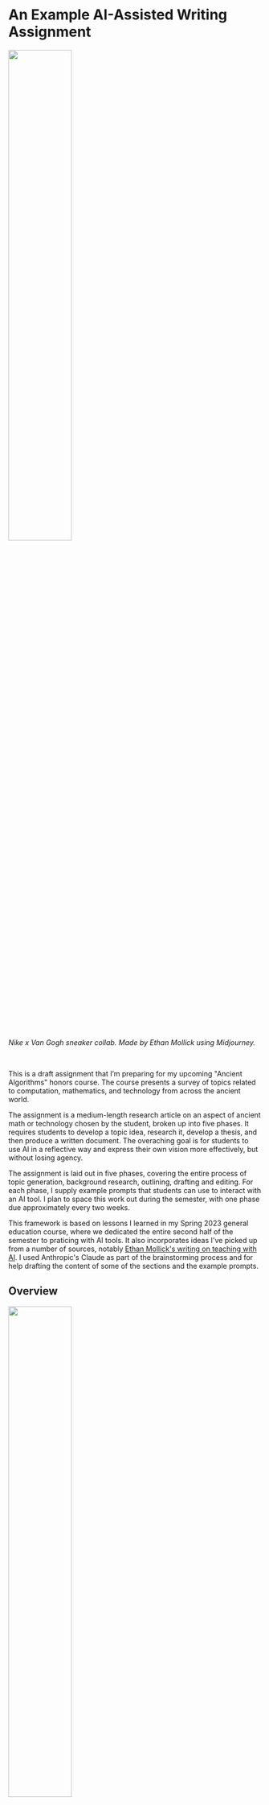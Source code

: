 # An Example AI-Assisted Writing Assignment

<img src="https://pbs.twimg.com/media/FrbBE0YWAAIxxa6?format=jpg&name=medium" width="50%" />

*Nike x Van Gogh sneaker collab. Made by Ethan Mollick using Midjourney.*

</br>

This is a draft assignment that I’m preparing for my upcoming "Ancient Algorithms" honors course. The course presents a survey of topics related to computation, mathematics, and technology from across the ancient world.

The assignment is a medium-length research article on an aspect of ancient math or technology chosen by the student, broken up into five phases. It requires students to develop a topic idea, research it, develop a thesis, and then produce a written document. The overaching goal is for students to use AI in a reflective way and express their own vision more effectively, but without losing agency.

The assignment is laid out in five phases, covering the entire process of topic generation, background research, outlining, drafting and editing. For each phase, I supply example prompts that students can use to interact with an AI tool.  I plan to space this work out during the semester, with one phase due approximately every two weeks.

This framework is based on lessons I learned in my Spring 2023 general education course, where we dedicated the entire second half of the semester to praticing with AI tools. It also incorporates ideas I've picked up from a number of sources, notably [Ethan Mollick's writing on teaching with AI](https://www.oneusefulthing.org/). I used Anthropic's Claude as part of the brainstorming process and for help drafting the content of some of the sections and the example prompts.

## Overview

<img src="https://preview.redd.it/lzc27bpxqapa1.jpg?width=640&crop=smart&auto=webp&v=enabled&s=5f4bbfa5e26c3474e81e6c513aad03da6f359348" width="50%"/>

*Snoop Dogg in classic TV series by Reddit user u/Larry-fine-wine*

</br>

This course is about the development of computation, mathematics, and technology in the ancient world.

In this, our major research project, you’re going to choose one particular historical innovation and write about why it’s important. This could be a new technology, a tool, a theorem, a computational method, or something else related to the broad themes of the course; I’ll give you some suggestions for choosing a topic below.

We’re also using this assignment to practice researching and writing with AI tools. Each phase integrates AI and you will be able to practice using AI in all phases of the writing process.

Note that, while I expect you to use AI to complete this assignment, some parts must still be done by you, yourself, without AI assistance. Review the AI statement on the course syllabus.


## Goals


<img src="https://preview.redd.it/tlzm7apmvbna1.png?width=1568&format=png&auto=webp&v=enabled&s=d33f7e85158543900699450e8b5a2d1f125de775" width="50%" />

*Edward Hopper's 'Bored Women Looking at Their Smartphones' by Reddit user u/uriba*

</br>

The overall goal of this assignment is for you to practice using AI in a moderate-length research-based essay. In addition to developing a deeper understanding of your research topic, you will also:

- **Understand the strengths and weaknesses of AI**. Language models are powerful, but aren’t good at everything. You should have a nuanced understanding of the strengths and weaknesses of AI and know how to choose the right tool for a particular task, which includes choosing between different AI tools (for example, Bing AI vs. Claude) and knowing when a search engine is a better choice than an AI.


- **Understand how to use AI in the writing process**, beyond simply giving it a prompt that generates a complete essay. We’ll practice using AI to generate ideas, refine a thesis statement, formulate a research plan, and collaboratively edit your work.


- **Maintain agency** and critically evaluate AI output for both correctness and quality. Remember that you are always in control and you’re free to accept, reject, or modify any output the AI gives you. Use AI to refine the expression of your own vision, not to outsource your own thinking.


- **Reflect on your experiences**. AI is new for all of us, so you need to think carefully about what you’ve learned and how to integrate it into your future work.


## Choosing a Topic

<img src="https://preview.redd.it/imagining-jimi-hendrixs-career-had-he-lived-v0-tchqhain381b1.png?width=1024&format=png&auto=webp&s=44c0c4160817ff182a87ade89d2cba10ab9fc92e" width="50%" />

*Jimi Hendrix shooting a music video for MTV in 1982 by Reddit user U/MitchThunder*

</br>

Identify some historical innovation related to computation, math, technology, or a related area and write about why it was significant at the time of its creation and why it still matters to the modern world.

This is intentionally broad. I want you to explore your own interests and bring in ideas from your other classes. Here are some flexible guidelines to think about when choosing your topic:

- Focus on a **specific innovation**. For example, ideas like “agriculture” or “clocks” are too broad—you’d have to write a survey of thousands of years of history—but you could focus on one particular innovation within those areas, such as the marine chronometer or the singing plow.

- You don’t have to choose a physical thing. You can write about a mathematical result, or a theory, book, or intellectual movement.

- Choose a topic that’s at least pre-1900, and preferably pre-1800. It’s okay to bring in connections from the modern world, as appropriate, but don’t simply choose an early version of a well-known modern technology.


## Process

<img src="https://preview.redd.it/harry-potter-was-just-a-mediocre-tv-show-back-in-the-90s-v0-0c3hgsuuff3b1.png?width=1232&format=png&auto=webp&s=48e2d99eee8c37533f3b90e843b06d47cf1b84d4" width="50%" />

*Harry Potter was just a mediocre TV show back in the 90s by Reddit user u/reddimatz*

</br>

This assignment is broken up into five phases, described in detail below. Each phase has a particular deliverable that you’ll submit. Read each phase carefully, because I will give you specific steps and prompts to use with AI tools for each part.

You will also maintain a logbook keeping track of each step in your process. This is where you’ll record the prompts you give to the AI, the output it produces, and your responses and revisions. The directions for each phase will tell you when to record something in the log; make sure to read them carefully.

The log serves two purposes:

- It’s the record of your work-in-progress, so you don’t have to worry about losing anything if you accidentally delete an AI conversation.

- It demonstrates your thinking and reflection. Remember: your goal is to use AI as a tool to execute your own vision.


## General AI Tips

<img src="https://preview.redd.it/real-estate-photos-of-real-barbie-dream-house-v0-kgmqs9zpmxcb1.png?width=1312&format=png&auto=webp&s=afe9626b302d977aadd36ba6cae381ed54fdbf17" width="50%" />

*Real estate photos of the real Barbie Dream House by Reddit user u/InkSlinger1983*

</br>

- Carefully craft your inputs—generic prompts get generic results. Ask focused questions.

- AI models can easily hallucinate information, including facts, references, and dates. Don’t trust the output of a model unless you know it’s true or can verify it with a reliable third-party source. AI works best on topics you know well. You still need to do independent research!

- Balance AI assistance with doing your own analysis and using your own voice. Maintain agency over your work!

- Use the right tool for each task. I recommend using either Bing AI or Claude as your main model: both are better than the free version of ChatGPT at this point. Remember that Bing can access the Internet, but sometimes a conventional search engine is a better choice.

- Remember that AI has limitations and biases. Do not assume AI output is factual or neutral. Validate against credible sources.

- Consider the ethical implications of relying on AI for various tasks. Reflect on when human effort is still essential.


## Phase 1: Topic Generation and Research Planning

<img src="https://preview.redd.it/as-with-concept-cars-buildings-could-look-much-cooler-than-v0-ddjbctxqjkdb1.png?width=1024&format=png&auto=webp&s=48f1ec01e162656bcd2f5fd7b0c5b3596310a047" width="50%" />

*Buildings could look much cooler than they do by Reddit user u/Grizzluza*

### Generating topic ideas

To begin, you will use an AI tool to help generate some initial topic ideas that you can choose from for your research paper. The goal here is to get your creative juices flowing—the AI will suggest a wide range of possibilities to consider.

Open your logbook document. Write the following prompt:

*Please generate 10 potential topics for my research paper in the course 'Ancient Algorithms'. The topics should relate to innovations in ancient technology, mathematics, or computation from before 1800 CE. The subject of the paper should be a specific tool, invention, theory, written work, or intellectual movement. Present each topic idea as a title*.

Input the prompt into an AI tool, either Claude or Bing AI in Creative mode. Copy the generated list of 10 topic ideas into your logbook.

Write a few sentences reflecting on the topic ideas. Do they seem interesting? Are they appropriate for the scope of this assignment? Would you revise or modify any of them? Note your thoughts in your logbook.

Tip: If you need to, prompt the AI to generate more ideas. Try refining the prompt to make it more restrictive; for example, prompting it to consider only tools related to astronomy.

Based on the AI generated ideas and your own interests, choose 2-3 topic ideas to explore further. Write a few sentences explaining why you chose them.

### Background pre-research

Next, use the Bing AI in Creative mode to gather some information on your potential topics. Think of this as “pre-research” to give you high-level background on the topics so you can further evaluate them. Here’s an example prompt:

*I’d like to learn more about [insert topic]. Please provide an overview of its historical background and significance. Include information on what it is, when and where it was created, why it was an important innovation in its time period, and its relevance to modern society*.

Repeat the query for each of your potential topics. Review the background summary (keeping in mind that it might contain errors), then write your own assessment of the topic and its suitability for your paper. 

After evaluating each topic, select the one that you feel is most interesting and write a few sentences about why you chose it.


### Research planning

Now, let’s use the AI to refine your idea and get some reflective feedback. Use the following prompt:

*One topic idea I want to develop is [insert topic]. Please provide feedback to refine this topic for a 5-7 page research paper. Clarify the scope, reduce ambiguity, and suggest 3-5 kinds of evidence I should look for to properly investigate this topic*.

Review the AI output and use it to refine your topic idea. Record the original prompt, AI response, and your reflections on the AI’s feedback in your logbook. Write down your revised topic idea.

Using your refined topic, prompt the AI to outline specific steps for finding sources and evidence to research your chosen innovation. Develop your own prompt for this step and record it in your logbook.

Record the AI suggested research plan in your logbook. Make any revisions to the plan you think would improve it. If you think the plan isn’t clear, revise your prompt and try again until you get a more useful response.


### Submission

At the end of this phase, you’ll submit:

- Your topic.
- Your research plan.
- The logbook detailing your conversations with the AI and reflections on its responses.


## Phase 2: Detailed Research and Annotated Bibliography

<img src="https://preview.redd.it/boring-america-photorealism-v0-s12isxnpeqdb1.png?width=1080&crop=smart&auto=webp&s=943987824cba74776550b836bc9b424e3a9553b8" width="50%" />

*Boring American photorealism by Reddit user u/KudzuEye*

### Find relevant sources

Use academic search engines and databases to find four relevant scholarly sources on your topic, following the research plan developed in Phase 1.

Tip: you can use Bing AI as a starting point (recall that Bing is connected to the Internet, so it can perform real searches). Here’s an example prompt:

Please research academic articles giving an overview of scholarship on [insert topic] and recommend three to five accessible papers that I can use to begin researching it in more detail.

Remember that Bing may return a mixture of references to real papers and made-up results. Carefully evaluate its output. Even if it returns a made-up paper, it may give you ideas for directions that you can explore through a more reliable academic search engine.

In your logbook, summarize the search process. Explain why you chose the papers that you did. Reflect on the quality of the results you obtained.

At the end of this process, you should have 4-5 promising sources relevant to your topic.

### Summarize your sources

Carefully read your articles. This will take some time. For each one—by yourself, without an AI tool—write a list of the key points it makes related to your topic. What arguments does it make or what factual evidence does it supply? How does its content relate to your topic?

Tip: Because you have already done the work of refining your topic and creating a research plan, you should have a general sense of what kinds of information are useful for your paper.

Once you have prepared your bulleted summaries, use an AI model to convert your summaries into paragraphs. If your articles are in PDF files, you can upload them to Claude and then ask it to produce a summary of the article following your bullet points.

Paste each summary into your log, then write reflections on the accuracy and quality of the AI summaries. Make any necessary edits directly in the logbook.

### Synthesizing sources

Now use the following prompt to synthesize the main points from all of your sources:

*I am researching [topic] and have summarized several academic sources as part of my annotated bibliography. The key points from my summaries are:
[Bullet point summary of key points from Source 1]
[Bullet point summary of key points from Source 2]
[Bullet point summary of key points from Sources 3-5]
Please synthesize these main points from my source summaries into a coherent 1-2 paragraph overview. Identify common themes and relationships between the sources. What collective conclusions can be drawn about my research topic from these sources?*

Again, put the results in your logbook and write a response. What does this synthesis suggest about the direction of your paper? What ideas about your topic seem more relevant and interesting?


### Prepare the bibliography

Compile citations for each source in APA format, the revised summaries, and synthesis paragraphs from your logbook into an annotated bibliography document.

Submit the annotated bibliography and logbook showing your process and reflections as the Phase 2 deliverables.


## Phase 3: Thesis Statement and Outlining

<img src="https://preview.redd.it/realistic-retro-ghibli-pok%C3%A9mon-v0-lfch73xa54hb1.jpg?width=1024&format=pjpg&auto=webp&s=28b5630df52dbd1cbdc80cff33c47200e7db21ef" width="50%" />

*Realistic retro Ghibli Pokémon by Reddit user u/smoley*

### Brainstorming

Prompt the AI conversationally to discuss potential thesis ideas related to your research topic. For example:

*I have been researching [topic]. Based on what I've learned, here are some ideas I'm considering for my thesis statement: [summarize main findings and interests here]. What are your thoughts on these concepts? What would make a compelling and defensible thesis based on this research?*


Have a back-and-forth discussion prompting the AI to help refine and focus your main claims and ideas. Record the full conversation in your logbook.


### Drafting a thesis statement

Based on your topic exploration so far, draft 1-2 potential thesis statements that present an insightful, defensible central claim. Aim for precision and significance.

In your logbook, reflect on what makes an effective thesis statement.

Prompt the AI: #Please provide feedback on my draft thesis statements for my paper on [topic]. Suggest ways to improve clarity, focus, and compellingness*.

Refine your thesis based on the AI feedback. Record iterations in your logbook.

### Structural outline

Create a rough outline with the major sections of your paper—introduction, body paragraphs, conclusion—and short summaries of the key points and evidence to be covered in each section.

Prompt the AI: *Please review the structure of my outline and provide feedback. Are there any missing elements or logical gaps?*

Refine the structural outline based on the AI feedback. As before, enter the starting outline, the AI’s output, and your reflective revisions into your logbook.


### Detailed outline

You’re now going to create a detailed outline that bridges the gap between your high-level structural outline and the actual draft you’ll write in the next phase. Use the following prompt:

*I have created a structural outline for my research paper:*

*[Outline]*

*Please take this structural outline and expand it into a detailed paragraph-level outline. Indicate places in the detailed outline that should be supported by relevant evidence, quotes, or citations.*

Record the detailed outline in your logbook.


### Submission

Submit a document containing your thesis statement and detailed outline as the deliverable for this phase.


## Phase 4: Drafting and Revision

<img src="https://preview.redd.it/retrofuturic-japan-in-space-v0-c959phw7njhb1.jpg?width=1024&format=pjpg&auto=webp&s=0fac8a542793a384b07747e7811dc698862b938f" width="50%" />

*Retrofuturistic Japan in space by Reddit user u/jedzsol*

### Create the rough draft

It’s now time to turn the detailed outline you produced in Phase 3 into a full draft of the paper.

You have broad freedom to complete this phase in the way that you feel is best, including developing your own AI prompts.

I do, however, have one important guideline: don’t try to create your draft by running one single prompt, and then repeatedly editing that prompt. A much better strategy is to start by generating a rough draft, then collaboratively edit it by asking the AI questions and telling it to make specific changes to parts that need to be improved.

Once you generate your initial draft, enter it in your log. As you make revisions, record your thought process and any prompts that you use into the log, so you have a record of your AI interactions (and manual edits) that led up to the final draft.

You’ll need to include a list of references at the end. I recommend using APA-style citations with the (Name, Year) form.

Here are some other tips:

- You could, of course, start by asking the AI to take your detailed outline and expand it into full sentences. Consider carefully if that’s the best way to begin. You might do better by drafting the introduction and conclusion first to give the AI more context.

- You will need to include references to your cited works and relevant factual information. Remember that AI tools often struggle with this. Carefully check all factual information in your draft. You will probably need to make hand edits to make sure the information you include is correct.

- Maintain your agency! Remember that you are in charge and the AI is there to execute your vision. Don’t outsource your thinking!


### Workshop

Once you have completed your draft, ask the AI to take on the role of a peer reviewer and provide feedback:

*Please take on the role of a peer reviewer for the first draft of my research paper on [topic]. Read through my draft and provide constructive feedback as if you were a classmate. Specifically, please comment on:*
- *The clarity and strength of my thesis statement in the introduction*
- *How well my evidence and sources support the claims in each paragraph*
- *The logic and flow of the overall structure and arguments*
- *Any sections that need better transitions or more explanation*
- *The quality of my conclusion in summarizing the main points*
- *Any grammar/spelling/style issues you noticed*
*Please provide at least 5 specific and actionable suggestions for improving my draft, including identifying any areas that need to be expanded, reorganized, or reworked.*

Enter the AI response into your log and then write a few sentences giving your evaluation of its feedback. Does the AI make good points? Record the changes, if any, that you make in response.


### Submission

Submit your final revised draft and logbook and the deliverable for this phase. Remember that your log should record the AI interactions and your reflective responses that led to the creation of the final draft.



## Phase 5: Finalization and Reflection

<img src="https://preview.redd.it/freddie-mercury-performs-at-the-2023-san-francisco-pride-v0-ye3gznympz4b1.png?width=1024&format=png&auto=webp&s=ad6293772c017d41d815359eb9710b1884d6ea4c" width="50%" />

*Freddie Mercury performing at the 2023 San Francisco Pride parade by Reddit user u/Legitimate-Room-1905*

### Final edits

Finalize the content of your paper. You’re free to use AI to suggest edits, following the model of Phase 4. Experiment with prompting the AI in different ways to provide varying perspectives on your paper—for example, by asking it to take on different roles.

### Reflection

Prompt the AI to act as your coach and use it to have a reflective conversation. Enter the conversation, including your responses, into your logbook.


*Imagine you are my coach. I just completed a research paper using AI writing tools to assist me through the process. Please have a reflective discussion with me as my coach to help me synthesize my learnings. Ask me questions like:*

- *What parts of the process went well or poorly when using the AI tools?*
- *Were there times when relying on my own analysis would have been better?*
- *How did I balance integrating AI input with maintaining my own perspective and voice?*
- *What criteria did I use to evaluate the AI's suggestions and determine what to incorporate or reject?*
- *How has this experience shaped my views on using AI tools ethically and effectively in research and writing moving forward?*
- *What advice would I give peers about getting the most out of AI tools while avoiding potential pitfalls?*

*You can prompt me with follow-up questions and prompts to push my reflection deeper. The goal is to synthesize my learnings and think critically about integrating AI thoughtfully. Please act as my coach guiding me through this reflective discussion.*


### Lessons learned

For your final element, write a one-page summary talking about what you learned during this process. This is a reflection of your thoughts, so it should be written by you, without using any tools. You’re free to write your own thoughts, but some things you might want to consider include:

- What were your previous experiences working with AI tools?

- How do you feel about working with AI after having completed this project? What were some things that did (or did not) surprise you?

- What advice would you give to others about working effectively with AI? What did you find useful (or not)?

- How would you approach using AI on a future project?

- Based on your experiences, how do you think education should (or should not) adapt to respond to AI?


### Submission

Submit the completed final paper, your logbook containing the reflective conversation, and the final lessons learned write-up.

You are now done.
